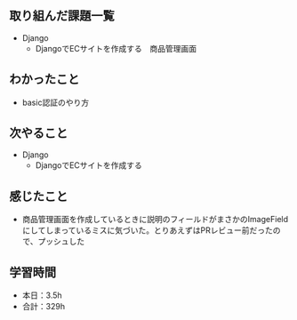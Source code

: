 ## 取り組んだ課題一覧
- Django
    - DjangoでECサイトを作成する　商品管理画面                    

## わかったこと
- basic認証のやり方                                                                                    

## 次やること
- Django
    - DjangoでECサイトを作成する

## 感じたこと                
- 商品管理画面を作成しているときに説明のフィールドがまさかのImageFieldにしてしまっているミスに気づいた。とりあえずはPRレビュー前だったので、プッシュした                                                                                                                                                                                                                                                                                                                                                                                                                                                                                                                      
                                                                                             
                                    
## 学習時間
- 本日：3.5h
- 合計：329h